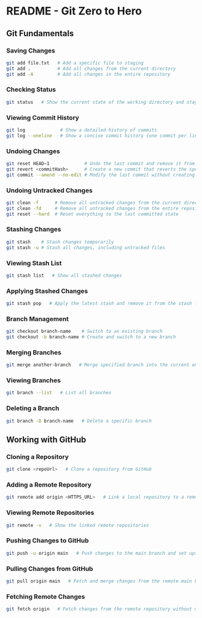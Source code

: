 # README - Git Zero to Hero

## Git Fundamentals

### Saving Changes
```sh
git add file.txt   # Add a specific file to staging
git add .          # Add all changes from the current directory
git add -A         # Add all changes in the entire repository
```

### Checking Status
```sh
git status   # Show the current state of the working directory and staging area
```

### Viewing Commit History
```sh
git log             # Show a detailed history of commits
git log --oneline   # Show a concise commit history (one commit per line)
```

### Undoing Changes
```sh
git reset HEAD~1             # Undo the last commit and remove it from history
git revert <commitHash>      # Create a new commit that reverts the specified commit
git commit --amend --no-edit # Modify the last commit without creating a new one
```

### Undoing Untracked Changes
```sh
git clean -f      # Remove all untracked changes from the current directory
git clean -fd     # Remove all untracked changes from the entire repository
git reset --hard  # Reset everything to the last committed state
```

### Stashing Changes
```sh
git stash    # Stash changes temporarily
git stash -u # Stash all changes, including untracked files
```

### Viewing Stash List
```sh
git stash list   # Show all stashed changes
```

### Applying Stashed Changes
```sh
git stash pop   # Apply the latest stash and remove it from the stash list
```

### Branch Management
```sh
git checkout branch-name    # Switch to an existing branch
git checkout -b branch-name # Create and switch to a new branch
```

### Merging Branches
```sh
git merge another-branch   # Merge specified branch into the current one
```

### Viewing Branches
```sh
git branch --list   # List all branches
```

### Deleting a Branch
```sh
git branch -D branch-name   # Delete a specific branch
```

## Working with GitHub

### Cloning a Repository
```sh
git clone <repoUrl>   # Clone a repository from GitHub
```

### Adding a Remote Repository
```sh
git remote add origin <HTTPS_URL>   # Link a local repository to a remote one
```

### Viewing Remote Repositories
```sh
git remote -v   # Show the linked remote repositories
```

### Pushing Changes to GitHub
```sh
git push -u origin main   # Push changes to the main branch and set upstream tracking
```

### Pulling Changes from GitHub
```sh
git pull origin main   # Fetch and merge changes from the remote main branch
```

### Fetching Remote Changes
```sh
git fetch origin   # Fetch changes from the remote repository without merging
```
